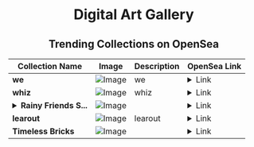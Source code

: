 <div align="center">

# Digital Art Gallery

## Trending Collections on OpenSea

| Collection Name                       | Image                                                                                     | Description                       | OpenSea Link                                                                                          |
|---------------------------------------|-------------------------------------------------------------------------------------------|-----------------------------------|--------------------------------------------------------------------------------------------------------|
| **we** | ![Image](https://i.seadn.io/s/raw/files/670063cc4572326aa92bd86db22fcfe9.jpg?w=500&auto=format?w=200&auto=format) | we | <details><summary>Link</summary>[we](https://opensea.io/collection/we-211)</details> |
| **whiz** | ![Image](https://i.seadn.io/s/raw/files/e0c62323acfa4f7bb7e60277b2d004fb.jpg?w=500&auto=format?w=200&auto=format) | whiz | <details><summary>Link</summary>[whiz](https://opensea.io/collection/whiz-2)</details> |
| **<details><summary>Rainy Friends S...</summary>Rainy Friends Series</details>** | ![Image](https://i.seadn.io/s/raw/files/b0a7a988161abaf60c6b5edb3c504acc.png?w=500&auto=format?w=200&auto=format) |  | <details><summary>Link</summary>[Rainy Friends Series](https://opensea.io/collection/rainy-friends-series-51)</details> |
| **learout** | ![Image](https://i.seadn.io/s/raw/files/88a6b592164be23332e4768b3b866846.jpg?w=500&auto=format?w=200&auto=format) | learout | <details><summary>Link</summary>[learout](https://opensea.io/collection/learout)</details> |
| **Timeless Bricks** | ![Image](https://i.seadn.io/s/raw/files/0b43fca089ebc452995af6e76c918b4a.png?w=500&auto=format?w=200&auto=format) |  | <details><summary>Link</summary>[Timeless Bricks](https://opensea.io/collection/timeless-bricks-1)</details> |

</div>